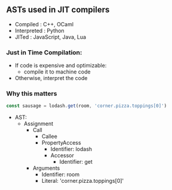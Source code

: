 
## ASTs used in JIT compilers

- Compiled    : C++, OCaml
- Interpreted : Python
- JITed       : JavaScript, Java, Lua


### Just in Time Compilation:

- If code is expensive and optimizable:
    - compile it to machine code
- Otherwise, interpret the code 


### Why this matters


```javascript
const sausage = lodash.get(room, 'corner.pizza.toppings[0]')
```

- AST:
    - Assignment
        - Call
            - Callee
            - PropertyAccess
                - Identifier: lodash
                - Accessor
                    - Identifier: get
        - Arguments
            - Identifier: room
            - Literal:  'corner.pizza.toppings[0]'

